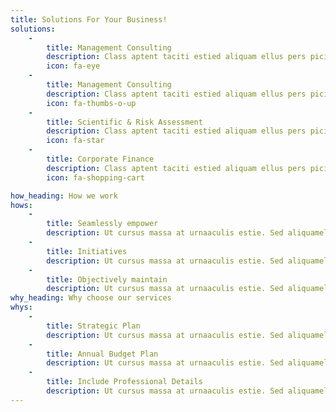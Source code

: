 ```yaml
---
title: Solutions For Your Business!
solutions:
    -
        title: Management Consulting
        description: Class aptent taciti estied aliquam ellus pers piciat unde omnis dolorem.
        icon: fa-eye
    -
        title: Management Consulting
        description: Class aptent taciti estied aliquam ellus pers piciat unde omnis dolorem.
        icon: fa-thumbs-o-up
    -
        title: Scientific & Risk Assessment
        description: Class aptent taciti estied aliquam ellus pers piciat unde omnis dolorem.
        icon: fa-star
    -
        title: Corporate Finance
        description: Class aptent taciti estied aliquam ellus pers piciat unde omnis dolorem.
        icon: fa-shopping-cart

how_heading: How we work
hows:
    -
        title: Seamlessly empower
        description: Ut cursus massa at urnaaculis estie. Sed aliquamellus vitae ultrs cond mentum leo massa mollis estiegittis miristum nulla.
    -
        title: Initiatives
        description: Ut cursus massa at urnaaculis estie. Sed aliquamellus vitae ultrs cond mentum leo massa mollis estiegittis miristum nulla.
    -
        title: Objectively maintain
        description: Ut cursus massa at urnaaculis estie. Sed aliquamellus vitae ultrs cond mentum leo massa mollis estiegittis miristum nulla.
why_heading: Why choose our services
whys:
    -
        title: Strategic Plan
        description: Ut cursus massa at urnaaculis estie. Sed aliquamellus vitae ultrs condmentum leo massa mollis estiegittis miristum nulla sed fringilla Donec vitae orci dignissim, faucibus tellus volutpat, rhoncus leo.<br>Mauris in quam tristique, dignissim urna in, molestie felis. Fusce tristique, elit nec vehicula imperdiet, eros est egestas odio, at aliquet elit nulla sed massa. Ut cursus massa at urnaaculis estie.
    -
        title: Annual Budget Plan
        description: Ut cursus massa at urnaaculis estie. Sed aliquamellus vitae ultrs condmentum leo massa mollis estiegittis miristum nulla sed fringilla Donec vitae orci dignissim, faucibus tellus volutpat, rhoncus leo.<br>Mauris in quam tristique, dignissim urna in, molestie felis. Fusce tristique, elit nec vehicula imperdiet, eros est egestas odio, at aliquet elit nulla sed massa. Ut cursus massa at urnaaculis estie.
    -
        title: Include Professional Details
        description: Ut cursus massa at urnaaculis estie. Sed aliquamellus vitae ultrs condmentum leo massa mollis estiegittis miristum nulla sed fringilla Donec vitae orci dignissim, faucibus tellus volutpat, rhoncus leo.<br>Mauris in quam tristique, dignissim urna in, molestie felis. Fusce tristique, elit nec vehicula imperdiet, eros est egestas odio, at aliquet elit nulla sed massa. Ut cursus massa at urnaaculis estie.
---
```

